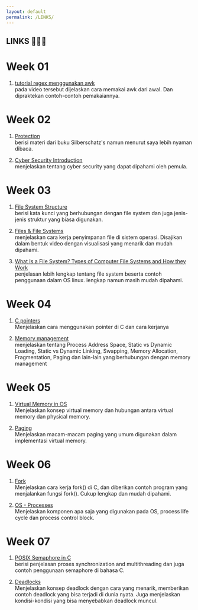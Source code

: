 ```yaml
---
layout: default
permalink: /LINKS/
---
```


## LINKS 👩🏻‍💻

# Week 01
1. [tutorial regex menggunakan awk](https://www.youtube.com/watch?v=9YOZmI-zWok)<br>
pada video tersebut dijelaskan cara memakai awk dari awal. Dan dipraktekan contoh-contoh pemakaiannya.

# Week 02
1. [Protection](https://www.cs.uic.edu/~jbell/CourseNotes/OperatingSystems/14_Protection.html) <br>
berisi materi dari buku Silberschatz's namun menurut saya lebih nyaman dibaca.

2. [Cyber Security Introduction](https://www.youtube.com/watch?v=rcDO8km6R6c) <br>
menjelaskan tentang cyber security yang dapat dipahami oleh pemula.

# Week 03
1. [File System Structure](https://www.geeksforgeeks.org/file-systems-in-operating-system/) <br>
berisi kata kunci yang berhubungan dengan file system dan juga jenis-jenis struktur yang biasa digunakan.

2. [Files & File Systems](https://www.youtube.com/watch?v=KN8YgJnShPM) <br>
menjelaskan cara kerja penyimpanan file di sistem operasi. Disajikan dalam bentuk video dengan visualisasi yang menarik dan mudah dipahami.

3. [What Is a File System? Types of Computer File Systems and How they Work](https://www.freecodecamp.org/news/file-systems-architecture-explained/) <br>
penjelasan lebih lengkap tentang file system beserta contoh penggunaan dalam OS linux. lengkap namun masih mudah dipahami.

# Week 04
1. [C pointers](https://www.tutorialspoint.com/cprogramming/c_pointers.htm) <br>
Menjelaskan cara menggunakan pointer di C dan cara kerjanya

2. [Memory management](https://www.tutorialspoint.com/operating_system/os_memory_management.htm) <br>
menjelaskan tentang Process Address Space, Static vs Dynamic Loading, Static vs Dynamic Linking, Swapping, Memory Allocation, Fragmentation, Paging dan lain-lain yang berhubungan dengan memory management

# Week 05
1. [Virtual Memory in OS](https://www.geeksforgeeks.org/virtual-memory-in-operating-system/) <br>
Menjelaskan konsep virtual memory dan hubungan antara virtual memory dan physical memory.

2. [Paging](https://www.tutorialspoint.com/operating_system/os_virtual_memory.htm) <br>
Menjelaskan macam-macam paging yang umum digunakan dalam implementasi virtual memory.

# Week 06
1. [Fork](https://www.geeksforgeeks.org/fork-system-call/) <br>
Menjelaskan cara kerja fork() di C, dan diberikan contoh program yang menjalankan fungsi fork(). Cukup lengkap dan mudah dipahami.

2. [OS - Processes](https://www.tutorialspoint.com/operating_system/os_processes.htm) <br>
Menjelaskan komponen apa saja yang digunakan pada OS, process life cycle dan process control block.

# Week 07
1. [POSIX Semaphore in C](https://www.geeksforgeeks.org/use-posix-semaphores-c/) <br>
berisi penjelasan proses synchronization and multithreading dan juga contoh penggunaan semaphore di bahasa C.

2. [Deadlocks](https://www.geeksforgeeks.org/introduction-of-deadlock-in-operating-system/) <br>
Menjelaskan konsep deadlock dengan cara yang menarik, memberikan contoh deadlock yang bisa terjadi di dunia nyata. Juga menjelaskan kondisi-kondisi yang bisa menyebabkan deadlock muncul.

